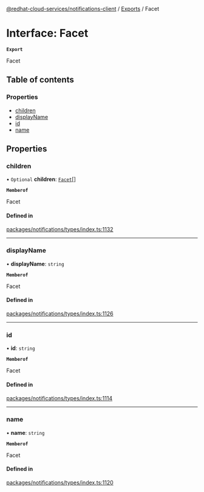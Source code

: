 [@redhat-cloud-services/notifications-client](../README.md) / [Exports](../modules.md) / Facet

# Interface: Facet

**`Export`**

Facet

## Table of contents

### Properties

- [children](Facet.md#children)
- [displayName](Facet.md#displayname)
- [id](Facet.md#id)
- [name](Facet.md#name)

## Properties

### children

• `Optional` **children**: [`Facet`](Facet.md)[]

**`Memberof`**

Facet

#### Defined in

[packages/notifications/types/index.ts:1132](https://github.com/RedHatInsights/javascript-clients/blob/main/packages/notifications/types/index.ts#L1132)

___

### displayName

• **displayName**: `string`

**`Memberof`**

Facet

#### Defined in

[packages/notifications/types/index.ts:1126](https://github.com/RedHatInsights/javascript-clients/blob/main/packages/notifications/types/index.ts#L1126)

___

### id

• **id**: `string`

**`Memberof`**

Facet

#### Defined in

[packages/notifications/types/index.ts:1114](https://github.com/RedHatInsights/javascript-clients/blob/main/packages/notifications/types/index.ts#L1114)

___

### name

• **name**: `string`

**`Memberof`**

Facet

#### Defined in

[packages/notifications/types/index.ts:1120](https://github.com/RedHatInsights/javascript-clients/blob/main/packages/notifications/types/index.ts#L1120)
